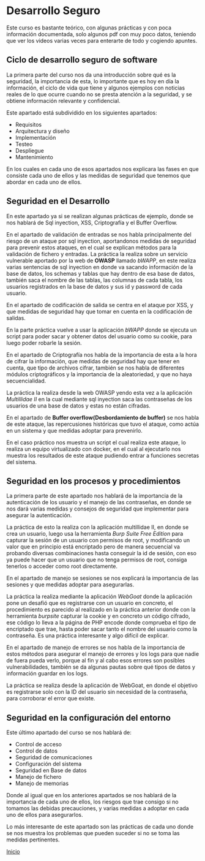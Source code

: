 # Desarrollo Seguro

Este curso es bastante teórico, con algunas prácticas y con poca información documentada, solo algunos pdf con muy poco datos, teniendo que ver los videos varias veces para enterarte de todo y cogiendo apuntes.

## Ciclo de desarrollo seguro de software

La primera parte del curso nos da una introducción sobre qué es la seguridad, la importancia de esta, lo importante que es hoy en día la información, el ciclo de vida que tiene y algunos ejemplos con noticias reales de lo que ocurre cuando no se presta atención a la seguridad, y se obtiene información relevante y confidencial.

Este apartado está subdividido en los siguientes apartados:
- Requisitos
- Arquitectura y diseño
- Implementación
- Testeo
- Despliegue
- Mantenimiento

En los cuales en cada uno de esos apartados nos explicara las fases en que consiste cada uno de ellos y las medidas de seguridad que tenemos que abordar en cada uno de ellos. 


## Seguridad en el Desarrollo

En este apartado ya si se realizan algunas prácticas de ejemplo, donde se nos hablará de Sql inyection, XSS, Criptografía y el Buffer Overflow.

En el apartado de validación de entradas se nos habla principalmente del riesgo de un ataque por sql inyection, aportandonos medidas de seguridad para prevenir estos ataques, en el cual se explican métodos para la validación de fichero y entradas.
La práctica la realiza sobre un servicio vulnerable aportado por la web de __OWASP__ llamado _bWAPP_, en este realiza varias sentencias de sql inyection en donde va sacando información de la base de datos, los schemas y tablas que hay dentro de esa base de datos, también saca el nombre de las tablas, las columnas de cada tabla, los usuarios registrados en la base de datos y sus id y password de cada usuario.

En el apartado de codificación de salida se centra en el ataque por XSS, y que medidas de seguridad hay que tomar en cuenta en la codificación de salidas.

En la parte práctica vuelve a usar la aplicación _bWAPP_ donde se ejecuta un script para poder sacar y obtener datos del usuario como su cookie, para luego poder robarle la sesión.

En el apartado de Criptografía nos habla de la importancia de esta a la hora de cifrar la información, que medidas de seguridad hay que tener en cuenta, que tipo de archivos cifrar, también se nos habla de diferentes módulos criptográficos y la importancia de la aleatoriedad, y que no haya secuencialidad.

La práctica la realiza desde la web OWASP yendo esta vez a la aplicación _Multillidae II_ en la cual mediante sql inyection saca las contraseñas de los usuarios de una base de datos y estas no están cifradas.

En el apartado de __Buffer overflow(Desbordamiento de buffer)__ se nos habla de este ataque, las repercusiones históricas que tuvo el ataque, como actúa en un  sistema y que medidas adoptar para prevenirlo.

En el caso práctico nos muestra un script el cual realiza este ataque, lo realiza un equipo virtualizado con docker, en el cual al ejecutarlo nos muestra los resultados de este ataque pudiendo entrar a funciones secretas del sistema.

## Seguridad en los procesos y procedimientos

La primera parte de este apartado nos hablará de la importancia de la autenticación de los usuario y el manejo de las contraseñas, en donde se nos dará varias medidas y consejos de seguridad que implementar para asegurar la autenticación.

La práctica de esto la realiza con la aplicación multillidae II, en donde se crea un usuario, luego usa la herramienta _Burp Suite Free Edition_ para capturar la sesión de un usuario con permisos de root, y modificando un valor que en principio está encriptado pero de manera secuencial va probando diversas combinaciones hasta conseguir la id de sesión, con eso ya puede hacer que un usuario que no tenga permisos de root, consiga tenerlos o acceder como root directamente.

En el apartado de manejo se sesiones se nos explicará la importancia de las sesiones y que medidas adoptar para asegurarlas.

La práctica la realiza mediante la aplicación _WebGoat_  donde la aplicación pone un desafió que es registrarse con un usuario en concreto, el procedimiento es parecido al realizado en la práctica anterior donde con la herramienta _burpsite_ capturar la cookie y en concreto un código cifrado, ese código lo lleva a la página de PHP encode donde comprueba el tipo de encriptado que trae, hasta poder sacar tanto el nombre del usuario como la contraseña.
Es una práctica interesante y algo difícil de explicar.

En el apartado de manejo de errores se nos habla de la importancia de estos métodos para asegurar el manejo de errores y los logs para que nadie de fuera pueda verlo, porque al fin y al cabo esos errores son posibles vulnerabilidades, también se da algunas pautas sobre qué tipos de datos y información guardar en los logs.

La práctica se realiza desde la aplicación de WebGoat, en donde el objetivo es registrarse solo con la ID del usuario sin necesidad de la contraseña, para corroborar el error que existe.

## Seguridad en la configuración del entorno

Este último apartado del curso se nos hablará de:
- Control de acceso
- Control de datos
- Seguridad de comunicaciones
- Configuración del sistema
- Seguridad en Base de datos
- Manejo de fichero
- Manejo de memorias

Donde al igual que en los anteriores apartados se nos hablará de la importancia de cada uno de ellos, los riesgos que trae consigo si no tomamos las debidas precauciones, y varias medidas a adoptar en cada uno de ellos para asegurarlos.

Lo más interesante de este apartado son las prácticas de cada uno donde se nos muestra los problemas que pueden suceder si no se toma las medidas pertinentes.

[Inicio](https://franciscocadena.github.io/Resumen-Curso-Ciberseguridad/)
